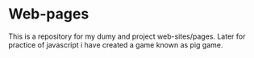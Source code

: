 # Web-pages
This is a repository for my dumy and project web-sites/pages.
Later for practice of javascript i have created a game known as pig game.
